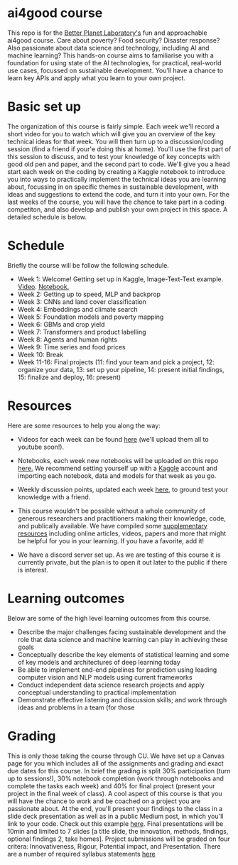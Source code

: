 # ai4good course

This repo is for the [Better Planet Laboratory's](https://betterplanetlab.com/) fun and approachable ai4good course. Care about poverty? Food security? Disaster response? Also passionate about data science and technology, including AI and machine learning? This hands-on course aims to familiarise you with a foundation for using state of the AI technologies, for practical, real-world use cases, focussed on sustainable development. You’ll have a chance to learn key APIs and apply what you learn to your own project. 

# Basic set up

The organization of this course is fairly simple. Each week we'll record a short video for you to watch which will give you an overview of the key technical ideas for that week. You will then turn up to a discussion/coding session (find a friend if your'e doing this at home). You'll use the first part  of this session to discuss, and to test your knowledge of key concepts with good old pen and paper, and the second part to code. We'll give you a head start each week on the coding by creating a Kaggle notebook to introduce you into ways to practically implement the technical ideas you are learning about, focussing in on specific themes in sustainable development, with ideas and suggestions to extend the code, and turn it into your own. For the last weeks of the course, you will have the chance to take part in a coding competiton, and also develop and publish your own project in this space. A detailed schedule is below.

# Schedule 

Briefly the course will be follow the following schedule.

- Week 1: Welcome! Getting set up in Kaggle, Image-Text-Text example. [Video](https://o365coloradoedu-my.sharepoint.com/:v:/r/personal/zime6804_colorado_edu/Documents/BetterPlanetLab/Teaching/ENVS5100_AI4Good/vids/setup.mov?csf=1&web=1&nav=eyJyZWZlcnJhbEluZm8iOnsicmVmZXJyYWxBcHAiOiJPbmVEcml2ZUZvckJ1c2luZXNzIiwicmVmZXJyYWxBcHBQbGF0Zm9ybSI6IldlYiIsInJlZmVycmFsTW9kZSI6InZpZXciLCJyZWZlcnJhbFZpZXciOiJNeUZpbGVzTGlua0NvcHkifX0&e=dRCaCd). [Notebook.](https://github.com/Better-Planet-Laboratory/ai4good/blob/main/Notebooks/wk1/setup.ipynb)
- Week 2: Getting up to speed, MLP and backprop
- Week 3: CNNs and land cover classification
- Week 4: Embeddings and climate search
- Week 5: Foundation models and poverty mapping
- Week 6: GBMs and crop yield
- Week 7: Transformers and product labelling
- Week 8: Agents and human rights 
- Week 9: Time series and food prices
- Week 10: Break
- Week 11-16: Final projects (11: find your team and pick a project, 12: organize your data, 13: set up your pipeline, 14: present initial findings, 15: finalize and deploy, 16: present) 

# Resources

Here are some resources to help you along the way:

- Videos for each week can be found [here](https://o365coloradoedu-my.sharepoint.com/:f:/g/personal/zime6804_colorado_edu/Em2KAs7zzOVMod6E-B7eirwBZ6UmLLTpclxCZTlOI26zSg?e=AV9xKY) (we'll upload them all to youtube soon!).

- Notebooks, each week new notebooks will be uploaded on this repo [here.](https://github.com/Better-Planet-Laboratory/ai4good/tree/main/Notebooks) We recommend setting yourself up with a [Kaggle](https://www.kaggle.com/) account and importing each notebook, data and models for that week as you go.

- Weekly discussion points, updated each week [here](https://github.com/Better-Planet-Laboratory/ai4good/blob/main/resources/ai4good%20group%20discussion%20points.pptx), to ground test your knowledge with a friend.

- This course wouldn't be possible without a whole community of generous researchers and practitioners making their knowledge, code, and publically available. We have compiled some [supplementary resources](https://github.com/Better-Planet-Laboratory/ai4good/blob/main/resources/ai4good%20course%20supplementary%20reading.xlsx) including online articles, videos, papers and more that might be helpful for you in your learning. If you have a favorite, add it!

- We have a discord server set up. As we are testing of this course it is currently private, but the plan is to open it out later to the public if there is interest.

# Learning outcomes

Below are some of the high level learning outcomes from this course. 

-  Describe the major challenges facing sustainable development and the role that data science and machine learning can play in achieving these goals 
- Conceptually describe the key elements of statistical learning and some of key models and architectures of deep learning today 
- Be able to implement end-end pipelines for prediction using leading computer vision and NLP models using current frameworks
- Conduct independent data science research projects and apply conceptual understanding to practical implementation
- Demonstrate effective listening and discussion skills; and work through ideas and problems in a team (for those 

# Grading

This is only those taking the course through CU. We have set up a Canvas page for you which includes all of the assignments and grading and exact due dates for this course. In brief the grading is split 30% participation (turn up to sessions!), 30% notebook completion (work through notebooks and complete the tasks each week) and 40% for final project (present your project in the final week of class). A cool aspect of this course is that you will have the chance to work and be coached on a project you are passionate about. 
At the end, you'll present your findings to the class in a slide deck presentation as well as in a public Medium post, in which you'll link to your code. Check out this example [here](https://medium.com/fika-blog/waternet-ai-powered-global-water-mapping-triples-known-waterways-bc3095783661).  Final presentations will be 10min and limited to 7 slides [a title slide, the innovation, methods, findings, 
optional findings 2, take homes]. Project submissions will be graded on four critera: Innovativeness, Rigour,  Potential impact, and Presentation.
There are a number of required syllabus statements [here](https://www.colorado.edu/academicaffairs/about/policies-customs-guidelines/required-syllabus-statements)


